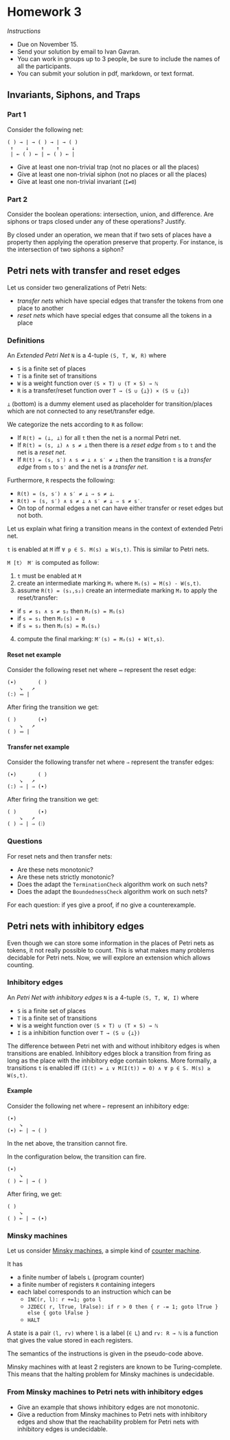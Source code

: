 # Homework 3

_Instructions_
* Due on November 15.
* Send your solution by email to Ivan Gavran.
* You can work in groups up to 3 people, be sure to include the names of all the participants.
* You can submit your solution in pdf, markdown, or text format.

## Invariants, Siphons, and Traps

### Part 1

Consider the following net:
```
( ) → | → ( ) → | → ( )
 ↑    ↓    ↑    ↑    ↓
 | ← ( ) ← | ← ( ) ← |
```

* Give at least one non-trivial trap (not no places or all the places)
* Give at least one non-trivial siphon (not no places or all the places)
* Give at least one non-trivial invariant (`I≠0`)

### Part 2

Consider the boolean operations: intersection, union, and difference.
Are siphons or traps closed under any of these operations? Justify.

By closed under an operation, we mean that if two sets of places have a property then applying the operation preserve that property.
For instance, is the intersection of two siphons a siphon?


## Petri nets with transfer and reset edges

Let us consider two generalizations of Petri Nets:
* _transfer nets_ which have special edges that transfer the tokens from one place to another
* _reset nets_ which have special edges that consume all the tokens in a place

### Definitions

An _Extended Petri Net_ `N` is a 4-tuple `(S, T, W, R)` where
* `S` is a finite set of places
* `T` is a finite set of transitions
* `W` is a weight function over `(S × T) ∪ (T × S) → ℕ`
* `R` is a transfer/reset function over `T → (S ∪ {⊥}) × (S ∪ {⊥})`

`⊥` (bottom) is a dummy element used as placeholder for transition/places which are not connected to any reset/transfer edge.

We categorize the nets according to `R` as follow:
* If `R(t) = (⊥, ⊥)` for all `t` then the net is a normal Petri net.
* If `R(t) = (s, ⊥) ∧ s ≠ ⊥` then there is a _reset edge_ from `s` to `t` and the net is a _reset net_.
* If `R(t) = (s, s′) ∧ s ≠ ⊥ ∧ s′ ≠ ⊥` then the transition `t` is a _transfer edge_ from `s` to `s′` and the net is a _transfer net_.

Furthermore, `R` respects the following:
* `R(t) = (s, s′) ∧ s′ ≠ ⊥ ⇒ s ≠ ⊥`.
* `R(t) = (s, s′) ∧ s ≠ ⊥ ∧ s′ ≠ ⊥ ⇒ s ≠ s′`.
* On top of normal edges a net can have either transfer or reset edges but not both.

Let us explain what firing a transition means in the context of extended Petri net.

`t` is enabled at `M` iff `∀ p ∈ S. M(s) ≥ W(s,t)`.
This is similar to Petri nets.

`M [t〉 M′` is computed as follow:
1. `t` must be enabled at `M`
2. create an intermediate marking `M₁` where `M₁(s) = M(s) - W(s,t)`.
3. assume `R(t) = (s₁,s₂)` create an intermediate marking `M₂` to apply the reset/transfer:
  * if `s ≠ s₁ ∧ s ≠ s₂` then `M₂(s) = M₁(s)`
  * if `s = s₁` then `M₂(s) = 0`
  * if `s = s₂` then `M₂(s) = M₁(s₁)`
4. compute the final marking: `M′(s) = M₂(s) + W(t,s)`.

#### Reset net example

Consider the following reset net where `⥇` represent the reset edge:
```
(∙)       ( )
    ↘   ↗
(:) ⥇ |
```

After firing the transition we get:
```
( )       (∙)
    ↘   ↗
( ) ⥇ |
```

#### Transfer net example

Consider the following transfer net where `⇒` represent the transfer edges:
```
(∙)       ( )
    ↘   ↗
(:) ⇒ | ⇒ (∙)
```

After firing the transition we get:
```
( )       (∙)
    ↘   ↗
( ) ⇒ | ⇒ (⫶)
```

### Questions

For reset nets and then transfer nets:
* Are these nets monotonic?
* Are these nets strictly monotonic?
* Does the adapt the `TerminationCheck` algorithm work on such nets?
* Does the adapt the `BoundednessCheck` algorithm work on such nets?

For each question: if yes give a proof, if no give a counterexample.


## Petri nets with inhibitory edges

Even though we can store some information in the places of Petri nets as tokens, it not really possible to count.
This is what makes many problems decidable for Petri nets.
Now, we will explore an extension which allows counting.

### Inhibitory edges

An _Petri Net with inhibitory edges_ `N` is a 4-tuple `(S, T, W, I)` where
* `S` is a finite set of places
* `T` is a finite set of transitions
* `W` is a weight function over `(S × T) ∪ (T × S) → ℕ`
* `I` is a inhibition function over `T → (S ∪ {⊥})`

The difference between Petri net with and without inhibitory edges is when transitions are enabled.
Inhibitory edges block a transition from firing as long as the place with the inhibitory edge contain tokens.
More formally, a transitions `t` is enabled iff `(I(t) = ⊥ ∨ M(I(t)) = 0) ∧ ∀ p ∈ S. M(s) ≥ W(s,t)`.

#### Example

Consider the following net where `⟜` represent an inhibitory edge:
```
(∙)
    ↘
(∙) ⟜ | → ( )
```
In the net above, the transition cannot fire.

In the configuration below, the transition can fire.
```
(∙)
    ↘
( ) ⟜ | → ( )
```
After firing, we get:
```
( )
    ↘
( ) ⟜ | → (∙)
```

### Minsky machines

Let us consider [Minsky machines](https://en.wikipedia.org/wiki/Counter-machine_model#1961:_Minsky.27s_model_of_a_partial_recursive_function_reduced_to_a_.22program.22_of_only_two_instructions), a simple kind of [counter machine](https://en.wikipedia.org/wiki/Counter_machine).

It has
* a finite number of labels `L` (program counter)
* a finite number of registers `R` containing integers
* each label corresponds to an instruction which can be
  - `INC(r, l): r +=1; goto l`
  - `JZDEC( r, lTrue, lFalse): if r > 0 then { r -= 1; goto lTrue } else { goto lFalse }`
  - `HALT`

A state is a pair `(l, rv)` where `l` is a label (`∈ L`) and `rv: R → ℕ` is a function that gives the value stored in each registers.

The semantics of the instructions is given in the pseudo-code above.

Minsky machines with at least 2 registers are known to be Turing-complete.
This means that the halting problem for Minsky machines is undecidable.

### From Minsky machines to Petri nets with inhibitory edges

* Give an example that shows inhibitory edges are not monotonic.
* Give a reduction from Minsky machines to Petri nets with inhibitory edges and show that the reachability problem for Petri nets with inhibitory edges is undecidable.
